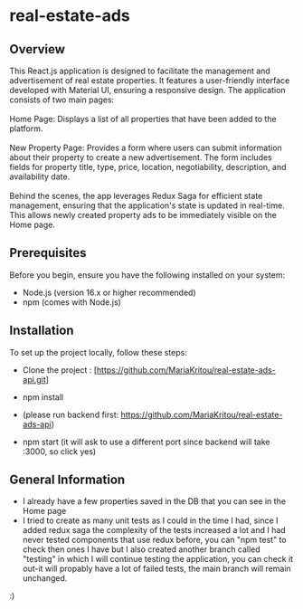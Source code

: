 # real-estate-ads

## Overview

This React.js application is designed to facilitate the management and advertisement of real estate properties. It features a user-friendly interface developed with Material UI, ensuring a responsive design. The application consists of two main pages:<br />
<br />
Home Page: Displays a list of all properties that have been added to the platform.<br />
<br />
New Property Page: Provides a form where users can submit information about their property to create a new advertisement. The form includes fields for property title, type, price, location,  negotiability, description, and availability date.<br />
<br />
Behind the scenes, the app leverages Redux Saga for efficient state management, ensuring that the application's state is updated in real-time. This allows newly created property ads to be immediately visible on the Home page.

## Prerequisites

Before you begin, ensure you have the following installed on your system:
- Node.js (version 16.x or higher recommended)
- npm (comes with Node.js)
  
## Installation

To set up the project locally, follow these steps:

- Clone the project : [https://github.com/MariaKritou/real-estate-ads-api.git]
- npm install

- (please run backend first: https://github.com/MariaKritou/real-estate-ads-api)
- npm start (it will ask to use a different port since backend will take :3000, so click yes)

## General Information

- I already have a few properties saved in the DB that you can see in the Home page
- I tried to create as many unit tests as I could in the time I had, since I added redux saga the complexity of the tests increased a lot and I had never tested components that use redux before, you can "npm test" to check then ones I have but I also created another branch called "testing" in which I will continue testing the application, you can check it out-it will propably have a lot of failed tests, the main branch will remain unchanged.

:)

